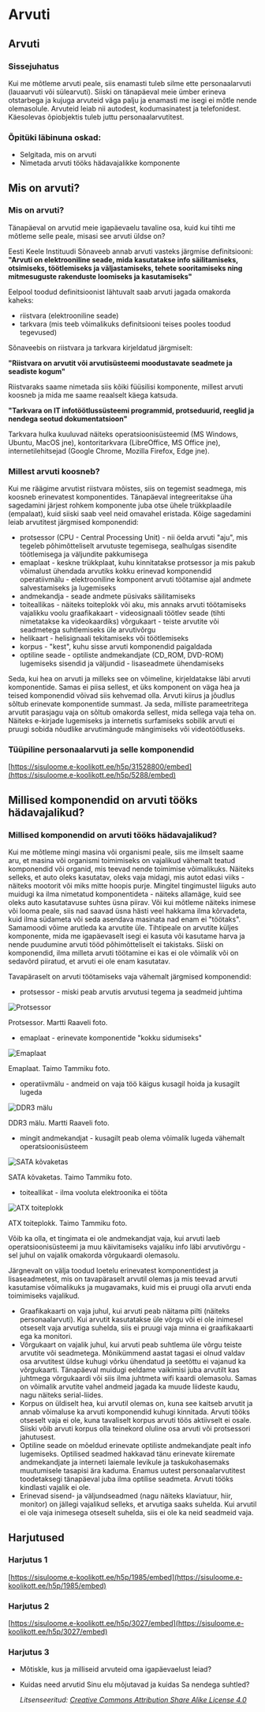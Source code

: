 # Arvuti

## Arvuti

### Sissejuhatus

Kui me mõtleme arvuti peale, siis enamasti tuleb silme ette personaalarvuti (lauaarvuti või sülearvuti). Siiski on tänapäeval meie ümber erineva otstarbega ja kujuga arvuteid väga palju ja enamasti me isegi ei mõtle nende olemasolule. Arvuteid leiab nii autodest, kodumasinatest ja telefonidest. Käesolevas õpiobjektis tuleb juttu personaalarvutitest.

### Õpitüki läbinuna oskad:

- Selgitada, mis on arvuti
- Nimetada arvuti tööks hädavajalikke komponente

## Mis on arvuti?

### Mis on arvuti?

Tänapäeval on arvutid meie igapäevaelu tavaline osa, kuid kui tihti me mõtleme selle peale, misasi see arvuti üldse on?

Eesti Keele Instituudi Sõnaveeb annab arvuti vasteks järgmise definitsiooni:
**"Arvuti on elektrooniline seade, mida kasutatakse info säilitamiseks, otsimiseks, töötlemiseks ja väljastamiseks, tehete sooritamiseks ning mitmesuguste rakenduste loomiseks ja kasutamiseks"**

Eelpool toodud definitsioonist lähtuvalt saab arvuti jagada omakorda kaheks:

- riistvara (elektrooniline seade)
- tarkvara (mis teeb võimalikuks definitsiooni teises pooles toodud tegevused)

Sõnaveebis on riistvara ja tarkvara kirjeldatud järgmiselt:

**"Riistvara on arvutit või arvutisüsteemi moodustavate seadmete ja seadiste kogum"**

Riistvaraks saame nimetada siis kõiki füüsilisi komponente, millest arvuti koosneb ja mida me saame reaalselt käega katsuda.

**"Tarkvara on IT infotöötlussüsteemi programmid, protseduurid, reeglid ja nendega seotud dokumentatsioon"**

Tarkvara hulka kuuluvad näiteks operatsioonisüsteemid (MS Windows, Ubuntu, MacOS jne), kontoritarkvara (LibreOffice, MS Office jne), internetilehitsejad (Google Chrome, Mozilla Firefox, Edge jne).

### Millest arvuti koosneb?

Kui me räägime arvutist riistvara mõistes, siis on tegemist seadmega, mis koosneb erinevatest komponentides. Tänapäeval integreeritakse üha sagedamini järjest rohkem komponente juba otse ühele trükkplaadile (empalaat), kuid siiski saab veel neid omavahel eristada. Kõige sagedamini leiab arvutitest järgmised komponendid:

- protsessor (CPU - Central Processing Unit) - nii öelda arvuti "aju", mis tegeleb põhimõtteliselt arvutuste tegemisega, sealhulgas sisendite töötlemisega ja väljundite pakkumisega
- emaplaat - keskne trükkplaat, kuhu kinnitatakse protsessor ja mis pakub võimalust ühendada arvutiks kokku erinevad komponendid
  operatiivmälu - elektrooniline komponent arvuti töötamise ajal andmete salvestamiseks ja lugemiseks
- andmekandja - seade andmete püsivaks säilitamiseks
- toiteallikas - näiteks toiteplokk või aku, mis annaks arvuti töötamiseks vajalikku voolu graafikakaart - videosignaali töötlev seade (tihti nimetatakse ka videokaardiks) võrgukaart - teiste arvutite või seadmetega suhtlemiseks üle arvutivõrgu
- helikaart - helisignaali tekitamiseks või töötlemiseks
- korpus - "kest", kuhu sisse arvuti komponendid paigaldada
- optiline seade - optiliste andmekandjate (CD_ROM, DVD-ROM) lugemiseks sisendid ja väljundid - lisaseadmete ühendamiseks

Seda, kui hea on arvuti ja milleks see on võimeline, kirjeldatakse läbi arvuti komponentide. Samas ei piisa sellest, et üks komponent on väga hea ja teised komponendid võivad siis kehvemad olla. Arvuti kiirus ja jõudlus sõltub erinevate komponentide summast. Ja seda, milliste parameetritega arvutit parasjagu vaja on sõltub omakorda sellest, mida sellega vaja teha on. Näiteks e-kirjade lugemiseks ja internetis surfamiseks sobilik arvuti ei pruugi sobida nõudlike arvutimängude mängimiseks või videotöötluseks.

### Tüüpiline personaalarvuti ja selle komponendid

[https://sisuloome.e-koolikott.ee/h5p/31528800/embed](https://sisuloome.e-koolikott.ee/h5p/5288/embed)

## Millised komponendid on arvuti tööks hädavajalikud?

### Millised komponendid on arvuti tööks hädavajalikud?

Kui me mõtleme mingi masina või organismi peale, siis me ilmselt saame aru, et masina või organismi toimimiseks on vajalikud vähemalt teatud komponendid või organid, mis teevad nende toimimise võimalikuks. Näiteks selleks, et auto oleks kasutatav, oleks vaja midagi, mis autot edasi viiks - näiteks mootorit või miks mitte hoopis purje. Mingitel tingimustel liiguks auto muidugi ka ilma nimetatud komponentideta - näiteks allamäge, kuid see oleks auto kasutatavuse suhtes üsna piirav. Või kui mõtleme näiteks inimese või looma peale, siis nad saavad üsna hästi veel hakkama ilma kõrvadeta, kuid ilma südameta või seda asendava masinata nad enam ei "töötaks". Samamoodi võime arutleda ka arvutite üle. Tihtipeale on arvutite küljes komponente, mida me igapäevaselt isegi ei kasuta või kasutame harva ja nende puudumine arvuti tööd põhimõtteliselt ei takistaks. Siiski on komponendid, ilma milleta arvuti töötamine ei kas ei ole võimalik või on sedavõrd piiratud, et arvuti ei ole enam kasutatav.

Tavapäraselt on arvuti töötamiseks vaja vähemalt järgmised komponendid:

- protsessor - miski peab arvutis arvutusi tegema ja seadmeid juhtima

![Protsessor](images/Protsessor_Martti_Raaveli_foto.jpg)

Protsessor. Martti Raaveli foto.

- emaplaat - erinevate komponentide "kokku sidumiseks"

![Emaplaat](images/Emaplaat_horisontaalne_Taimo_Tammiku_foto.jpg)

Emaplaat. Taimo Tammiku foto.

- operatiivmälu - andmeid on vaja töö käigus kusagil hoida ja kusagilt lugeda

![DDR3 mälu](images/DDR3_mälu_Martti_Raaveli_foto.jpg)

DDR3 mälu. Martti Raaveli foto.

- mingit andmekandjat - kusagilt peab olema võimalik lugeda vähemalt operatsioonisüsteem

![SATA kõvaketas](images/SATA_3,5_kõvaketas_Taimo_Tammiku_foto.jpg)

SATA kõvaketas. Taimo Tammiku foto.

- toiteallikat - ilma vooluta elektroonika ei tööta

![ATX toiteplokk](images/ATX_toiteplokk_1_Taimo_Tammiku_foto.jpg)

ATX toiteplokk. Taimo Tammiku foto.

Võib ka olla, et tingimata ei ole andmekandjat vaja, kui arvuti laeb operatsioonisüsteemi ja muu käivitamiseks vajaliku info läbi arvutivõrgu - sel juhul on vajalik omakorda võrgukaardi olemasolu.

Järgnevalt on välja toodud loetelu erinevatest komponentidest ja lisaseadmetest, mis on tavapäraselt arvutil olemas ja mis teevad arvuti kasutamise võimalikuks ja mugavamaks, kuid mis ei pruugi olla arvuti enda toimimiseks vajalikud.

- Graafikakaarti on vaja juhul, kui arvuti peab näitama pilti (näiteks personaalarvuti). Kui arvutit kasutatakse üle võrgu või ei ole inimesel otseselt vaja arvutiga suhelda, siis ei pruugi vaja minna ei graafikakaarti ega ka monitori.
- Võrgukaart on vajalik juhul, kui arvuti peab suhtlema üle võrgu teiste arvutite või seadmetega. Mõnikümmend aastat tagasi ei olnud valdav osa arvutitest üldse kuhugi võrku ühendatud ja seetõttu ei vajanud ka võrgukaarti. Tänapäeval muidugi eeldame vaikimisi juba arvutilt kas juhtmega võrgukaardi või siis ilma juhtmeta wifi kaardi olemasolu. Samas on võimalik arvutite vahel andmeid jagada ka muude liideste kaudu, nagu näiteks serial-liides.
- Korpus on üldiselt hea, kui arvutil olemas on, kuna see kaitseb arvutit ja annab võimaluse ka arvuti komponendid kuhugi kinnitada. Arvuti tööks otseselt vaja ei ole, kuna tavaliselt korpus arvuti töös aktiivselt ei osale. Siiski võib arvuti korpus olla teinekord oluline osa arvuti või protsessori jahutusest.
- Optiline seade on mõeldud erinevate optiliste andmekandjate pealt info lugemiseks. Optilised seadmed hakkavad tänu erinevate kiiremate andmekandjate ja interneti laiemale levikule ja taskukohasemaks muutumisele tasapisi ära kaduma. Enamus uutest personaalarvutitest toodetaksegi tänapäeval juba ilma optilise seadmeta. Arvuti tööks kindlasti vajalik ei ole.
- Erinevad sisend- ja väljundseadmed (nagu näiteks klaviatuur, hiir, monitor) on jällegi vajalikud selleks, et arvutiga saaks suhelda. Kui arvutil ei ole vaja inimesega otseselt suhelda, siis ei ole ka neid seadmeid vaja.

## Harjutused

### Harjutus 1

[https://sisuloome.e-koolikott.ee/h5p/1985/embed](https://sisuloome.e-koolikott.ee/h5p/1985/embed)

### Harjutus 2

[https://sisuloome.e-koolikott.ee/h5p/3027/embed](https://sisuloome.e-koolikott.ee/h5p/3027/embed)

### Harjutus 3

- Mõtiskle, kus ja milliseid arvuteid oma igapäevaelust leiad?
- Kuidas need arvutid Sinu elu mõjutavad ja kuidas Sa nendega suhtled?

  _Litsenseeritud: [Creative Commons Attribution Share Alike License 4.0](http://creativecommons.org/licenses/by-sa/4.0/)_
